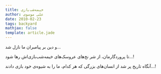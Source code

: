 ```yaml
---
title: خیمه‌شب‌بازی
author: علی موسوی
date: 2010-02-23
tags: backyard
mathjax: false
template: article.jade
---
```


و دین بر پیامبران ما نازل شد…

تا پروردگارمان، از شر نخ‌های عروسک‌های خیمه‌شب‌بازی‌اش رها شود…!

آنگاه تاریخ پر شد از انسان‌های بزرگی که هر کدام، ما را به شیوه‌ی خود بازی دادند…!
